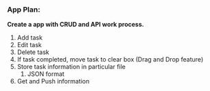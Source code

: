 
### App Plan:

**Create a app with CRUD and API work process.**

1. Add task
2. Edit task
3. Delete task
4. If task completed, move task to clear box (Drag and Drop feature)
5. Store task information in particular file
	1. JSON format
6. Get and Push information
